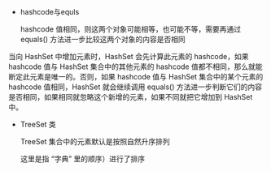 - hashcode与equls

   hashcode 值相同，则这两个对象可能相等，也可能不等，需要再通过 equals() 方法进一步比较这两个对象的内容是否相同

当向 HashSet 中增加元素时，HashSet 会先计算此元素的 hashcode，如果 hashcode 值与 HashSet 集合中的其他元素的 hashcode 值都不相同，那么就能断定此元素是唯一的。否则，如果 hashcode 值与 HashSet 集合中的某个元素的 hashcode 值相同，HashSet 就会继续调用 equals() 方法进一步判断它们的内容是否相同，如果相同就忽略这个新增的元素，如果不同就把它增加到 HashSet 中。

- TreeSet 类

  TreeSet 集合中的元素默认是按照自然升序排列

  这里是指 “字典” 里的顺序）进行了排序

  

